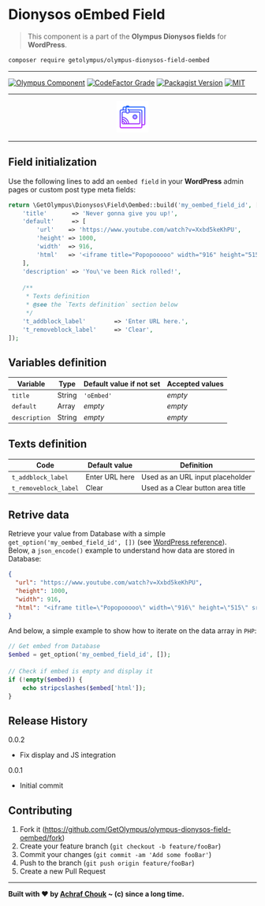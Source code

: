 # Dionysos oEmbed Field
> This component is a part of the **Olympus Dionysos fields** for **WordPress**.

```sh
composer require getolympus/olympus-dionysos-field-oembed
```

---

[![Olympus Component][olympus-image]][olympus-url]
[![CodeFactor Grade][codefactor-image]][codefactor-url]
[![Packagist Version][packagist-image]][packagist-url]
[![MIT][license-image]][license-blob]

---

<p align="center">
    <img src="https://github.com/GetOlympus/olympus-dionysos-field-oembed/blob/master/assets/field-oembed-64.png" />
</p>

---

## Field initialization

Use the following lines to add an `oembed field` in your **WordPress** admin pages or custom post type meta fields:

```php
return \GetOlympus\Dionysos\Field\Oembed::build('my_oembed_field_id', [
    'title'       => 'Never gonna give you up!',
    'default'     => [
        'url'    => 'https://www.youtube.com/watch?v=Xxbd5keKhPU',
        'height' => 1000,
        'width'  => 916,
        'html'   => '<iframe title="Popopooooo" width="916" height="515" src="https://www.youtube.com/embed/Xxbd5keKhPU?feature=oembed" frameborder="0" allow="accelerometer; autoplay; encrypted-media; gyroscope; picture-in-picture" allowfullscreen></iframe>',
    ],
    'description' => 'You\'ve been Rick rolled!',

    /**
     * Texts definition
     * @see the `Texts definition` section below
     */
    't_addblock_label'        => 'Enter URL here.',
    't_removeblock_label'     => 'Clear',
]);
```

## Variables definition

| Variable      | Type    | Default value if not set | Accepted values |
| ------------- | ------- | ------------------------ | --------------- |
| `title`       | String  | `'oEmbed'` | *empty* |
| `default`     | Array   | *empty* | *empty* |
| `description` | String  | *empty* | *empty* |

## Texts definition

| Code | Default value | Definition |
| ---- | ------------- | ---------- |
| `t_addblock_label` | Enter URL here | Used as an URL input placeholder |
| `t_removeblock_label` | Clear | Used as a Clear button area title |

## Retrive data

Retrieve your value from Database with a simple `get_option('my_oembed_field_id', [])` (see [WordPress reference][getoption-url]).  
Below, a `json_encode()` example to understand how data are stored in Database:

```json
{
  "url": "https://www.youtube.com/watch?v=Xxbd5keKhPU",
  "height": 1000,
  "width": 916,
  "html": "<iframe title=\"Popopooooo\" width=\"916\" height=\"515\" src=\"https://www.youtube.com/embed/Xxbd5keKhPU?feature=oembed\" frameborder=\"0\" allow=\"accelerometer; autoplay; encrypted-media; gyroscope; picture-in-picture\" allowfullscreen></iframe>"
}
```

And below, a simple example to show how to iterate on the data array in `PHP`:

```php
// Get embed from Database
$embed = get_option('my_oembed_field_id', []);

// Check if embed is empty and display it
if (!empty($embed)) {
    echo stripcslashes($embed['html']);
}
```

## Release History

0.0.2
- Fix display and JS integration

0.0.1
- Initial commit

## Contributing

1. Fork it (<https://github.com/GetOlympus/olympus-dionysos-field-oembed/fork>)
2. Create your feature branch (`git checkout -b feature/fooBar`)
3. Commit your changes (`git commit -am 'Add some fooBar'`)
4. Push to the branch (`git push origin feature/fooBar`)
5. Create a new Pull Request

---

**Built with ♥ by [Achraf Chouk](https://github.com/crewstyle "Achraf Chouk") ~ (c) since a long time.**

<!-- links & imgs dfn's -->
[olympus-image]: https://img.shields.io/badge/for-Olympus-44cc11.svg?style=flat-square
[olympus-url]: https://github.com/GetOlympus
[codefactor-image]: https://www.codefactor.io/repository/github/GetOlympus/olympus-dionysos-field-oembed/badge?style=flat-square
[codefactor-url]: https://www.codefactor.io/repository/github/getolympus/olympus-dionysos-field-oembed
[getoption-url]: https://developer.wordpress.org/reference/functions/get_option/
[license-blob]: https://github.com/GetOlympus/olympus-dionysos-field-oembed/blob/master/LICENSE
[license-image]: https://img.shields.io/badge/license-MIT_License-blue.svg?style=flat-square
[packagist-image]: https://img.shields.io/packagist/v/getolympus/olympus-dionysos-field-oembed.svg?style=flat-square
[packagist-url]: https://packagist.org/packages/getolympus/olympus-dionysos-field-oembed